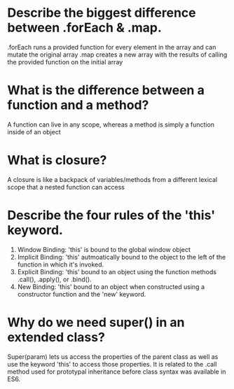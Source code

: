 
# Describe the biggest difference between .forEach & .map.
 .forEach runs a provided function for every element in the array and can mutate the original array
 .map creates a new array with the results of calling the provided function on the initial array


# What is the difference between a function and a method?
 A function can live in any scope, whereas a method is simply a function inside of an object


# What is closure?
 A closure is like a backpack of variables/methods from a different lexical scope that a nested function can access	


# Describe the four rules of the 'this' keyword.
 1) Window Binding: 'this' is bound to the global window object
 2) Implicit Binding: 'this' autmoatically bound to the object to the left of the function in which it's invoked.
 3) Explicit Binding: 'this' bound to an object using the function methods .call(), .apply(), or .bind().
 4) New Binding: 'this' bound to an object when constructed using a constructor function and the 'new' keyword.




# Why do we need super() in an extended class?
 Super(param) lets us access the properties of the parent class as well as use the keyword 'this' to access those properties.  It is related to the .call method used for prototypal inheritance before class syntax was available in ES6.